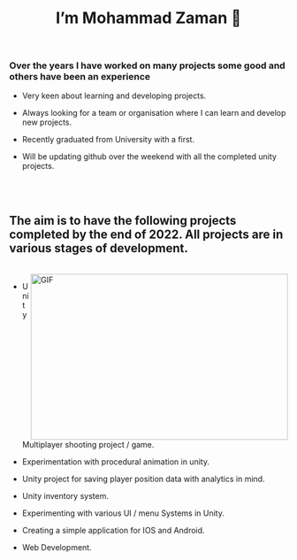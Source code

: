 <h1 align="center"> I’m Mohammad Zaman 👋 </H1>

<br>

<h3> Over the years I have worked on many projects some good and others have been an experience </h3>

 
* Very keen about learning and developing projects. 

* Always looking for a team or organisation where I can learn and develop new projects. 

* Recently graduated from University with a first. 

* Will be updating github over the weekend with all the completed unity projects.


<br><br>

<h2> The aim is to have the following projects completed by the end of 2022. All projects are in various stages of development. </h2>
<br>

<img align="right" alt="GIF" src="https://media.giphy.com/media/iIqmM5tTjmpOB9mpbn/giphy.gif" width="465" height="300" />

* Unity Multiplayer shooting project / game.

* Experimentation with procedural animation in unity. 

* Unity project for saving player position data with analytics in mind. 

* Unity inventory system. 

* Experimenting with various UI / menu Systems in Unity.  

* Creating a simple application for IOS and Android. 
 
* Web Development. 


